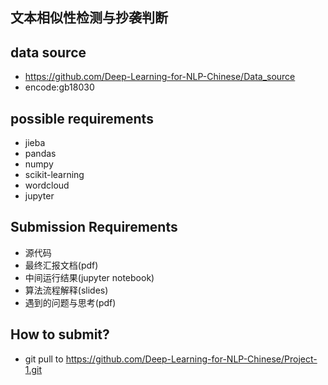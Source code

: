 ## 文本相似性检测与抄袭判断

## data source
+ https://github.com/Deep-Learning-for-NLP-Chinese/Data_source
+ encode:gb18030

## possible requirements
+ jieba
+ pandas 
+ numpy 
+ scikit-learning
+ wordcloud
+ jupyter

## Submission Requirements

+ 源代码
+ 最终汇报文档(pdf)
+ 中间运行结果(jupyter notebook)
+ 算法流程解释(slides)
+ 遇到的问题与思考(pdf)

## How to submit?

+ git pull to https://github.com/Deep-Learning-for-NLP-Chinese/Project-1.git
